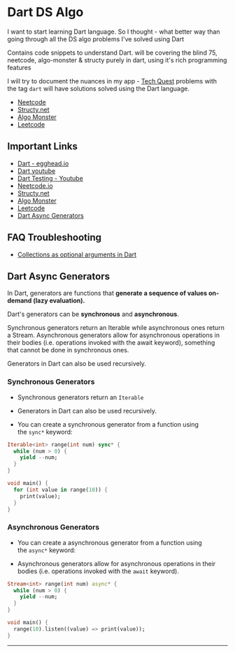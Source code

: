# Dart DS Algo

I want to start learning Dart language. So I thought - what better way than going through all the DS algo problems I've solved using Dart

Contains code snippets to understand Dart. will be covering the blind 75, neetcode, algo-monster & structy purely in dart, using it's rich programming features

I will try to document the nuances in my app - [Tech Quest](https://tiny.one/techquestapp) problems with the tag `dart` will have solutions solved using the Dart language.

- [Neetcode](./lib/neetcode)
- [Structy.net](./lib/structy)
- [Algo Monster](./lib/algo-monster)
- [Leetcode](./lib/leetcode)

## Important Links
- [Dart - egghead.io](https://egghead.io/courses/getting-started-with-dart-e1b1780f)
- [Dart youtube](https://www.youtube.com/watch?v=F3JuuYuOUK4)
- [Dart Testing - Youtube](https://www.youtube.com/watch?v=NYi1saTtP-0&t=64s)
- [Neetcode.io](https://neetcode.io)
- [Structy.net](https://structy.net)
- [Algo Monster](https://algo.monster/)
- [Leetcode](https://leetcode.com)
- [Dart Async Generators](https://zaiste.net/programming/dart/howtos/use-generators-dart/)

## FAQ Troubleshooting
- [Collections as optional arguments in Dart](https://stackoverflow.com/questions/69403241/flutterdart-cannot-remove-from-unmodifiable-list)


## Dart Async Generators

In Dart, generators are functions that **generate a sequence of values on-demand (lazy evaluation).** 

Dart's generators can be **synchronous** and **asynchronous**. 

Synchronous generators return an Iterable while asynchronous ones return a Stream. Asynchronous generators allow for asynchronous operations in their bodies (i.e. operations invoked with the await keyword), something that cannot be done in synchronous ones. 

Generators in Dart can also be used recursively.

### Synchronous Generators

- Synchronous generators return an `Iterable`

- Generators in Dart can also be used recursively.

- You can create a synchronous generator from a function using the `sync*` keyword:

```dart
Iterable<int> range(int num) sync* {
  while (num > 0) {
    yield --num;
  }
}

void main() {
  for (int value in range(10)) {
    print(value);
  }
}
```

### Asynchronous Generators

- You can create a asynchronous generator from a function using the `async*` keyword:

- Asynchronous generators allow for asynchronous operations in their bodies (i.e. operations invoked with the `await` keyword).

```dart
Stream<int> range(int num) async* {
  while (num > 0) {
    yield --num;
  }
}

void main() {
  range(10).listen((value) => print(value));
}
```
---


